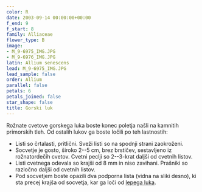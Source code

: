 ```yaml
---
color: R
date: 2003-09-14 00:00:00+00:00
f_end: 9
f_start: 8
family: Alliaceae
flower_type: B
image:
- M_9-6975_IMG.JPG
- M_9-6976_IMG.JPG
latin: Allium senescens
lead: M_9-6975_IMG.JPG
lead_sample: false
order: Allium
parallel: false
petals: 6
petals_joined: false
star_shape: false
title: Gorski luk
---
```

Rožnate cvetove gorskega luka boste konec poletja našli na kamnitih primorskih tleh. Od ostalih lukov ga boste ločili po teh lastnostih:

-   Listi so črtalasti, pritlični. Sveži listi so na spodnji strani zaokroženi.
-   Socvetje je gosto, široko 2--5 cm, brez brstičev, sestavljeno iz rožnatordečih cvetov. Cvetni peclji so 2--3-krat daljši od cvetnih listov.
-   Listi cvetnega odevala so krajši od 8 mm in niso zavihani. Prašniki so razločno daljši od cvetnih listov.
-   Pod socvetjem boste opazili dva podporna lista (vidna na sliki desno), ki sta precej krajša od socvetja, kar ga loči od [lepega luka](../alliumcarinatumpulchellum/).
